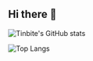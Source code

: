 ## Hi there 👋

![Tinbite's GitHub stats](https://github-readme-stats.vercel.app/api?username=Tinbite-A&show=reviews,discussions_started,discussions_answered,prs_merged,prs_merged_percentage_icons=true&theme=tokyonight&show_icons=true)

![Top Langs](https://github-readme-stats.vercel.app/api/top-langs/?username=Tinbite-A&layout=donut&theme=tokyonight)
